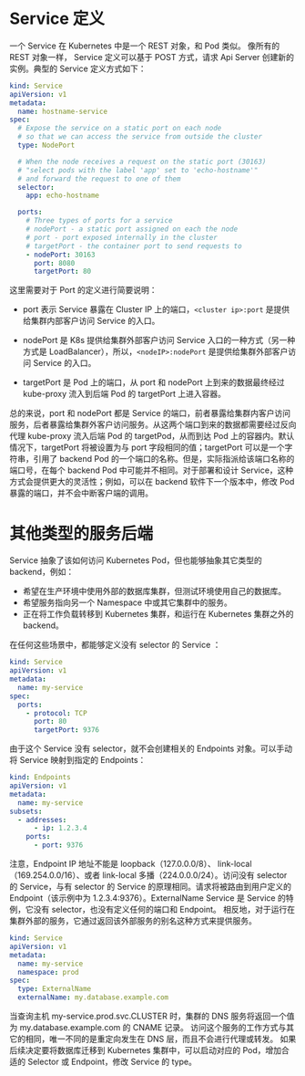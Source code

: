 # Service 定义

一个 Service 在 Kubernetes 中是一个 REST 对象，和 Pod 类似。 像所有的 REST 对象一样， Service 定义可以基于 POST 方式，请求 Api Server 创建新的实例。典型的 Service 定义方式如下：

```yml
kind: Service
apiVersion: v1
metadata:
  name: hostname-service
spec:
  # Expose the service on a static port on each node
  # so that we can access the service from outside the cluster
  type: NodePort

  # When the node receives a request on the static port (30163)
  # "select pods with the label 'app' set to 'echo-hostname'"
  # and forward the request to one of them
  selector:
    app: echo-hostname

  ports:
    # Three types of ports for a service
    # nodePort - a static port assigned on each the node
    # port - port exposed internally in the cluster
    # targetPort - the container port to send requests to
    - nodePort: 30163
      port: 8080
      targetPort: 80
```

这里需要对于 Port 的定义进行简要说明：

- port 表示 Service 暴露在 Cluster IP 上的端口，`<cluster ip>:port` 是提供给集群内部客户访问 Service 的入口。

- nodePort 是 K8s 提供给集群外部客户访问 Service 入口的一种方式（另一种方式是 LoadBalancer），所以，`<nodeIP>:nodePort` 是提供给集群外部客户访问 Service 的入口。

- targetPort 是 Pod 上的端口，从 port 和 nodePort 上到来的数据最终经过 kube-proxy 流入到后端 Pod 的 targetPort 上进入容器。

总的来说，port 和 nodePort 都是 Service 的端口，前者暴露给集群内客户访问服务，后者暴露给集群外客户访问服务。从这两个端口到来的数据都需要经过反向代理 kube-proxy 流入后端 Pod 的 targetPod，从而到达 Pod 上的容器内。默认情况下，targetPort 将被设置为与 port 字段相同的值；targetPort 可以是一个字符串，引用了 backend Pod 的一个端口的名称。但是，实际指派给该端口名称的端口号，在每个 backend Pod 中可能并不相同。对于部署和设计 Service，这种方式会提供更大的灵活性；例如，可以在 backend 软件下一个版本中，修改 Pod 暴露的端口，并不会中断客户端的调用。

# 其他类型的服务后端

Service 抽象了该如何访问 Kubernetes Pod，但也能够抽象其它类型的 backend，例如：

- 希望在生产环境中使用外部的数据库集群，但测试环境使用自己的数据库。
- 希望服务指向另一个 Namespace 中或其它集群中的服务。
- 正在将工作负载转移到 Kubernetes 集群，和运行在 Kubernetes 集群之外的 backend。

在任何这些场景中，都能够定义没有 selector 的 Service ：

```yml
kind: Service
apiVersion: v1
metadata:
  name: my-service
spec:
  ports:
    - protocol: TCP
      port: 80
      targetPort: 9376
```

由于这个 Service 没有 selector，就不会创建相关的 Endpoints 对象。可以手动将 Service 映射到指定的 Endpoints：

```yml
kind: Endpoints
apiVersion: v1
metadata:
  name: my-service
subsets:
  - addresses:
      - ip: 1.2.3.4
    ports:
      - port: 9376
```

注意，Endpoint IP 地址不能是 loopback（127.0.0.0/8）、 link-local（169.254.0.0/16）、或者 link-local 多播（224.0.0.0/24）。访问没有 selector 的 Service，与有 selector 的 Service 的原理相同。请求将被路由到用户定义的 Endpoint（该示例中为 1.2.3.4:9376）。ExternalName Service 是 Service 的特例，它没有 selector，也没有定义任何的端口和 Endpoint。 相反地，对于运行在集群外部的服务，它通过返回该外部服务的别名这种方式来提供服务。

```yml
kind: Service
apiVersion: v1
metadata:
  name: my-service
  namespace: prod
spec:
  type: ExternalName
  externalName: my.database.example.com
```

当查询主机 my-service.prod.svc.CLUSTER 时，集群的 DNS 服务将返回一个值为 my.database.example.com 的 CNAME 记录。 访问这个服务的工作方式与其它的相同，唯一不同的是重定向发生在 DNS 层，而且不会进行代理或转发。 如果后续决定要将数据库迁移到 Kubernetes 集群中，可以启动对应的 Pod，增加合适的 Selector 或 Endpoint，修改 Service 的 type。
